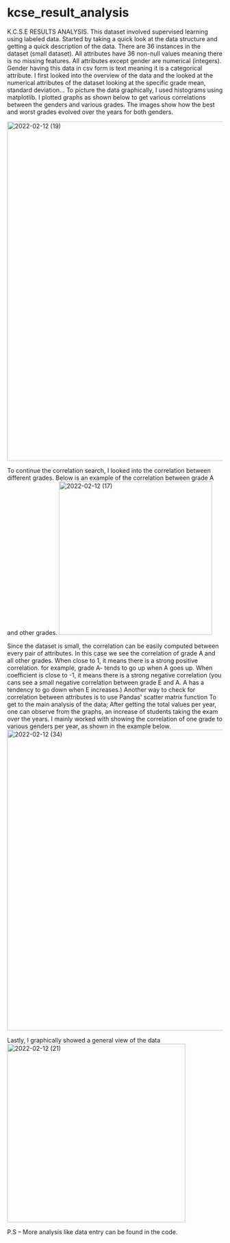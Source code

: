 # kcse_result_analysis
K.C.S.E RESULTS ANALYSIS.
This dataset involved supervised learning using labeled data.
Started by taking a quick look at the data structure and getting a quick description of the data.
There are 36 instances in the dataset (small dataset). All attributes have 36 non-null values meaning there is no missing features. All attributes except gender are numerical (integers). Gender having this data in csv form is text meaning it is a categorical attribute. I first looked into the overview of the data and the looked at the numerical attributes of the dataset looking at the specific grade mean, standard deviation…
To picture the data graphically, I used histograms using matplotlib.
I plotted graphs as shown below to get various correlations between the genders and various grades. The images show how the best and worst grades evolved over the years for both genders.
 
<img width="791" alt="2022-02-12 (19)" src="https://user-images.githubusercontent.com/65388647/153728131-22a32fc7-0672-4956-99fc-178ff9a03da4.png">

To continue the correlation search, I looked into the correlation between different grades. Below is an example of the correlation between grade A and other grades.
<img width="358" alt="2022-02-12 (17)" src="https://user-images.githubusercontent.com/65388647/153728150-852790aa-69a9-406f-8880-9ad0590c2faf.png">
 
Since the dataset is small, the correlation can be easily computed between every pair of attributes.  In this case we see the correlation of grade A and all other grades. When close to 1, it means there is a strong positive correlation. for example, grade A- tends to go up when A goes up. When coefficient is close to -1, it means there is a strong negative correlation (you cans see a small negative correlation between grade E and A. A has a tendency to go down when E increases.)
Another way to check for correlation between attributes is to use Pandas' scatter matrix function
To get to the main analysis of the data;
After getting the total values per year, one can observe from the graphs, an increase of students taking the exam over the years.
I mainly worked with showing the correlation of one grade to various genders per year, as shown in the example below.
 <img width="701" alt="2022-02-12 (34)" src="https://user-images.githubusercontent.com/65388647/153728169-8f7d71cd-0578-4694-910a-a923b7d7f982.png">

Lastly, I graphically showed a general view of the data 
<img width="416" alt="2022-02-12 (21)" src="https://user-images.githubusercontent.com/65388647/153728195-5b67b4a1-2aca-4a75-b518-5b2ac37aef83.png">

P.S – More analysis like data entry can be found in the code.

